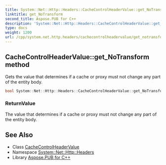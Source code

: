 ```yaml
---
title: System::Net::Http::Headers::CacheControlHeaderValue::get_NoTransform method
linktitle: get_NoTransform
second_title: Aspose.PUB for C++
description: 'System::Net::Http::Headers::CacheControlHeaderValue::get_NoTransform method. Gets the value that determines if a cache or proxy must not change any part of the entity body in C++.'
type: docs
weight: 1200
url: /cpp/system.net.http.headers/cachecontrolheadervalue/get_notransform/
---
```

## CacheControlHeaderValue::get_NoTransform method


Gets the value that determines if a cache or proxy must not change any part of the entity body.

```cpp
bool System::Net::Http::Headers::CacheControlHeaderValue::get_NoTransform()
```


### ReturnValue

The value that determines if a cache or proxy must not change any part of the entity body.

## See Also

* Class [CacheControlHeaderValue](../)
* Namespace [System::Net::Http::Headers](../../)
* Library [Aspose.PUB for C++](../../../)
